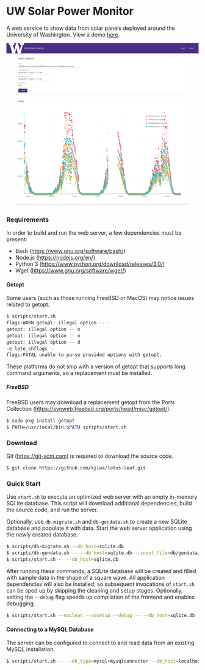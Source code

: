 # UW Solar Power Monitor

A web service to show data from solar panels deployed around the University of Washington. View a demo [here](http://kjiwa.pythonanywhere.com/).

<p align="center">
  <img src="screenshot.png" width="640">
</p>

### Requirements

In order to build and run the web server, a few dependencies must be present:

* Bash (https://www.gnu.org/software/bash/)
* Node.js (https://nodejs.org/en/)
* Python 3 (https://www.python.org/download/releases/3.0/)
* Wget (https://www.gnu.org/software/wget/)

#### Getopt

Some users (such as those running FreeBSD or MacOS) may notice issues related to getopt.

```bash
$ scripts/start.sh
flags:WARN getopt: illegal option -- -
getopt: illegal option -- n
getopt: illegal option -- o
getopt: illegal option -- d
-e lete_shflags --
flags:FATAL unable to parse provided options with getopt.
```

These platforms do not ship with a version of getopt that supports long command arguments, so a replacement must be installed.

##### FreeBSD

FreeBSD users may download a replacement getopt from the Ports Collection (https://svnweb.freebsd.org/ports/head/misc/getopt/).

```bash
$ sudo pkg install getopt
$ PATH=/usr/local/bin:$PATH scripts/start.sh
```

### Download

Git (https://git-scm.com) is required to download the source code.

```bash
$ git clone https://github.com/kjiwa/lotus-leaf.git
```

### Quick Start

Use ```start.sh``` to execute an optimized web server with an empty in-memory SQLite database. This script will download additional dependencies, build the source code, and run the server.

Optionally, use ```db-migrate.sh``` and ```db-gendata.sh``` to create a new SQLite database and populate it with data. Start the web server application using the newly created database.

```bash
$ scripts/db-migrate.sh --db_host=sqlite.db
$ scripts/db-gendata.sh -- --db_host=sqlite.db --input_file=db/gendata/sample-square.json
$ scripts/start.sh -- --db_host=sqlite.db
```

After running these commands, a SQLite database will be created and filled with sample data in the shape of a square wave. All application dependencies will also be installed, so subsequent invocations of ```start.sh``` can be sped up by skipping the cleaning and setup stages. Optionally, setting the ```--debug``` flag speeds up compilation of the frontend and enables debugging.

```bash
$ scripts/start.sh --noclean --nosetup --debug -- --db_host=sqlite.db
```

#### Connecting to a MySQL Database

The server can be configured to connect to and read data from an existing MySQL installation.

```bash
$ scripts/start.sh -- --db_type=mysql+mysqlconnector --db_host=localhost --db_name=uwsolar
```
